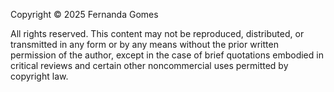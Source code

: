 Copyright © 2025 Fernanda Gomes

All rights reserved. This content may not be reproduced, distributed, or transmitted in any form or by any means without the prior written permission of the author, except in the case of brief quotations embodied in critical reviews and certain other noncommercial uses permitted by copyright law.
